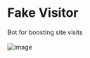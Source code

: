 # Fake Visitor
Bot for boosting site visits<br><br>
![image](https://user-images.githubusercontent.com/42089958/119226084-f93ffd00-bb20-11eb-84bd-63eb18e39c57.png)
